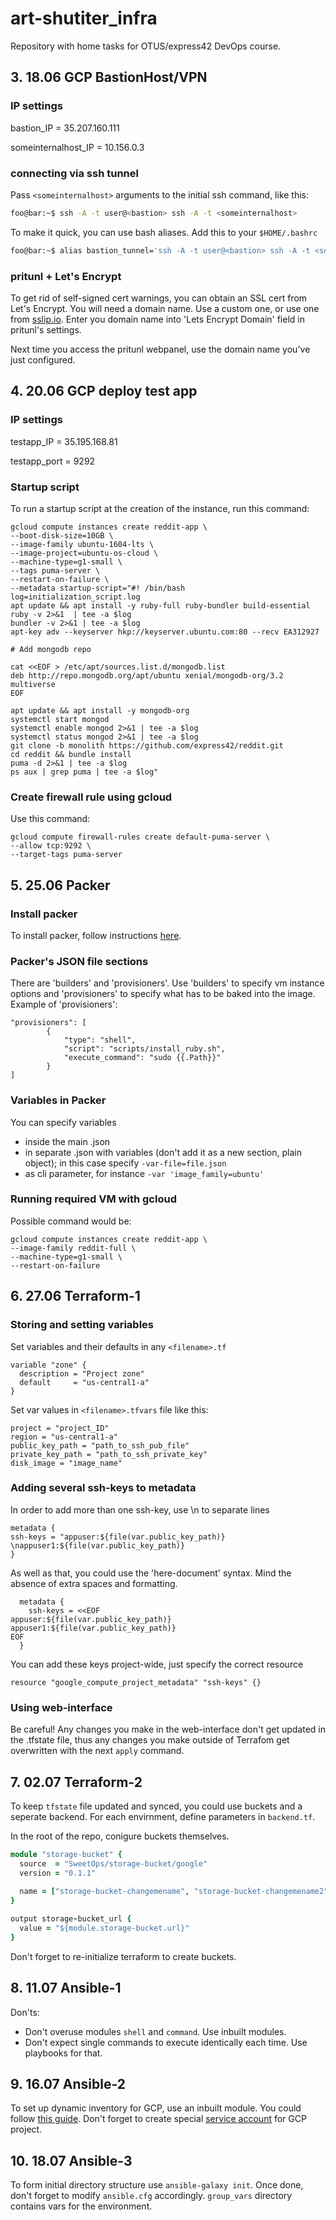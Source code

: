 # art-shutiter_infra

Repository with home tasks for OTUS/express42 DevOps course.

## 3. 18.06 GCP BastionHost/VPN

### IP settings

bastion_IP = 35.207.160.111 

someinternalhost_IP = 10.156.0.3

### connecting via ssh tunnel

Pass `<someinternalhost>` arguments to the initial ssh command, like this:

```bash
foo@bar:~$ ssh -A -t user@<bastion> ssh -A -t <someinternalhost>
```

To make it quick, you can use bash aliases. Add this to your `$HOME/.bashrc`

```bash
foo@bar:~$ alias bastion_tunnel='ssh -A -t user@<bastion> ssh -A -t <someinternalhost>'
```

### pritunl + Let's Encrypt

To get rid of self-signed cert warnings, you can obtain an SSL cert from Let's Encrypt.
You will need a domain name. Use a custom one, or use one from [sslip.io](https://sslip.io/).
Enter you domain name into 'Lets Encrypt Domain' field in pritunl's settings.

Next time you access the pritunl webpanel, use the domain name you've just configured.

## 4. 20.06 GCP deploy test app

### IP settings

testapp_IP = 35.195.168.81

testapp_port = 9292

### Startup script

To run a startup script at the creation of the instance, run this command:

```shell
gcloud compute instances create reddit-app \
--boot-disk-size=10GB \
--image-family ubuntu-1604-lts \
--image-project=ubuntu-os-cloud \
--machine-type=g1-small \
--tags puma-server \
--restart-on-failure \
--metadata startup-script="#! /bin/bash
log=initialization_script.log
apt update && apt install -y ruby-full ruby-bundler build-essential
ruby -v 2>&1  | tee -a $log
bundler -v 2>&1 | tee -a $log
apt-key adv --keyserver hkp://keyserver.ubuntu.com:80 --recv EA312927

# Add mongodb repo

cat <<EOF > /etc/apt/sources.list.d/mongodb.list
deb http://repo.mongodb.org/apt/ubuntu xenial/mongodb-org/3.2 multiverse
EOF

apt update && apt install -y mongodb-org
systemctl start mongod
systemctl enable mongod 2>&1 | tee -a $log
systemctl status mongod 2>&1 | tee -a $log
git clone -b monolith https://github.com/express42/reddit.git
cd reddit && bundle install
puma -d 2>&1 | tee -a $log
ps aux | grep puma | tee -a $log"
```

### Create firewall rule using gcloud

Use this command:

```shell
gcloud compute firewall-rules create default-puma-server \
--allow tcp:9292 \
--target-tags puma-server
```

## 5. 25.06 Packer

### Install packer

To install packer, follow instructions [here](https://www.packer.io/intro/getting-started/install.html#precompiled-binaries).

### Packer's JSON file sections

There are 'builders' and 'provisioners'. Use 'builders' to specify vm instance options and 'provisioners' to specify what has to be baked into the image. Example of 'provisioners':

```
"provisioners": [
        {
            "type": "shell",
            "script": "scripts/install_ruby.sh",
            "execute_command": "sudo {{.Path}}"
        }
]
```

### Variables in Packer

You can specify variables
- inside the main .json
- in separate .json with variables (don't add it as a new section, plain object); in this case specify `-var-file=file.json`
- as cli parameter, for instance `-var 'image_family=ubuntu'`

### Running required VM with gcloud

Possible command would be:

```shell
gcloud compute instances create reddit-app \
--image-family reddit-full \
--machine-type=g1-small \
--restart-on-failure
```

## 6. 27.06 Terraform-1

### Storing and setting variables

Set variables and their defaults in any `<filename>.tf`

```
variable "zone" {
  description = "Project zone"
  default     = "us-central1-a"
}
```

Set var values in `<filename>.tfvars` file like this:

```
project = "project_ID"
region = "us-central1-a"
public_key_path = "path_to_ssh_pub_file"
private_key_path = "path_to_ssh_private_key"
disk_image = "image_name"
```

### Adding several ssh-keys to metadata

In order to add more than one ssh-key, use \n to separate lines

```
metadata {
ssh-keys = "appuser:${file(var.public_key_path)} \nappuser1:${file(var.public_key_path)}
}
```

As well as that, you could use the 'here-document' syntax. Mind the absence of extra spaces and formatting.

```
  metadata {
    ssh-keys = <<EOF
appuser:${file(var.public_key_path)}
appuser1:${file(var.public_key_path)}
EOF
  }
```

You can add these keys project-wide, just specify the correct resource

```
resource "google_compute_project_metadata" "ssh-keys" {}
```

### Using web-interface

Be careful! Any changes you make in the web-interface don't get updated in the .tfstate file, thus any changes you make outside of Terrafom get overwritten with the next `apply` command.

## 7. 02.07 Terraform-2

To keep `tfstate` file updated and synced, you could use buckets and a seperate backend. 
For each envirnment, define parameters in `backend.tf`.

In the root of the repo, conigure buckets themselves.

```ruby
module "storage-bucket" {
  source  = "SweetOps/storage-bucket/google"
  version = "0.1.1"
  
  name = ["storage-bucket-changemename", "storage-bucket-changemename2"]
}

output storage-bucket_url {
  value = "${module.storage-bucket.url}"
}
```

Don't forget to re-initialize terraform to create buckets.

## 8. 11.07 Ansible-1

Don'ts:
- Don't overuse modules `shell` and `command`. Use inbuilt modules.
- Don't expect single commands to execute identically each time. Use playbooks for that.

## 9. 16.07 Ansible-2

To set up dynamic inventory for GCP, use an inbuilt module. You could follow [this guide](https://docs.ansible.com/ansible/latest/scenario_guides/guide_gce.html). Don't forget to create special [service account](https://cloud.google.com/compute/docs/access/create-enable-service-accounts-for-instances#using) for GCP project.

## 10. 18.07 Ansible-3

To form initial directory structure use `ansible-galaxy init`. 
Once done, don't forget to modify `ansible.cfg` accordingly.
`group_vars` directory contains vars for the environment.
